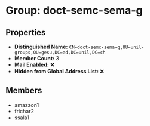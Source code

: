 # Group: doct-semc-sema-g

## Properties

- **Distinguished Name:** `CN=doct-semc-sema-g,OU=unil-groups,OU=gesu,DC=ad,DC=unil,DC=ch`
- **Member Count:** 3
- **Mail Enabled:** ❌
- **Hidden from Global Address List:** ❌

## Members

- amazzon1
- frichar2
- ssala1
